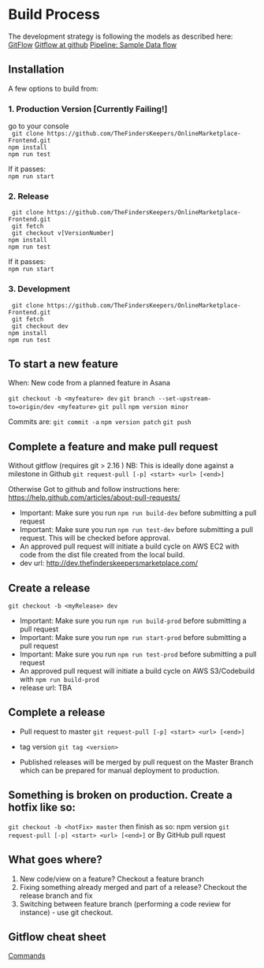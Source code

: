 # Build Process
The development strategy is following the models as described here:
[GitFlow](http://nvie.com/posts/a-successful-git-branching-model/)
[Gitflow at github](https://github.com/nvie/gitflow)
[Pipeline: ](GitFlowIdea.pdf)
[Sample Data flow](https://danielkummer.github.io/git-flow-cheatsheet/index.html)
## Installation
A few options to build from:

### 1. Production Version [Currently Failing!]
go to your console  
` git clone https://github.com/TheFindersKeepers/OnlineMarketplace-Frontend.git`  
`npm install`  
`npm run test`  

If it passes:  
`npm run start`

### 2. Release
` git clone https://github.com/TheFindersKeepers/OnlineMarketplace-Frontend.git`  
` git fetch`  
` git checkout v[VersionNumber]`  
`npm install`  
`npm run test` 

If it passes:  
`npm run start`

### 3. Development 
` git clone https://github.com/TheFindersKeepers/OnlineMarketplace-Frontend.git`  
` git fetch`  
` git checkout dev`   
`npm install`  
`npm run test`  

## To start a new feature
When: New code from a planned feature in Asana

`git checkout -b <myfeature> dev`
`git branch --set-upstream-to=origin/dev <myfeature>`
`git pull`
`npm version minor`

Commits are:
`git commit -a`
`npm version patch`
`git push`

## Complete a feature and make pull request
Without gitflow (requires git > 2.16 )
NB: This is ideally done against a milestone in Github
`git request-pull [-p] <start> <url> [<end>]`

Otherwise
Got to github and follow instructions here: https://help.github.com/articles/about-pull-requests/

* Important: Make sure you run `npm run build-dev` before submitting a pull request
* Important: Make sure you run `npm run test-dev` before submitting a pull request. This will be checked before approval.
* An approved pull request will initiate a build cycle on AWS EC2 with code from the dist file created from the local build.
* dev url: http://dev.thefinderskeepersmarketplace.com/

## Create a release
`git checkout -b <myRelease> dev`
* Important: Make sure you run `npm run build-prod` before submitting a pull request
* Important: Make sure you run `npm run start-prod` before submitting a pull request
* Important: Make sure you run `npm run test-prod` before submitting a pull request
* An approved pull request will initiate a build cycle on AWS S3/Codebuild with `npm run build-prod`
* release url: TBA


## Complete a release
* Pull request to master
`git request-pull [-p] <start> <url> [<end>]`
* tag version
`git tag <version>`

* Published releases will be merged by pull request on the Master Branch which can be prepared for manual deployment to production.

## Something is broken on production. Create a hotfix like so:
`git checkout -b <hotFix> master`
then finish as so:
npm version
`git request-pull [-p] <start> <url> [<end>]`
or By GitHub pull rquest


## What goes where?
1. New code/view on a feature? Checkout a feature branch
2. Fixing something already merged and part of a release? Checkout the release branch and fix
3. Switching between feature branch (performing a code review for instance) - use git checkout.

## Gitflow cheat sheet
[Commands](https://github.com/nvie/gitflow/wiki/Command-Line-Arguments)


